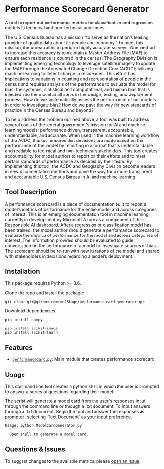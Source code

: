 # Performance Scorecard Generator
A tool to report out performance metrics for classification and regression models to technical and non-technical audiences.

The U.S. Census Bureau has a mission “to serve as the nation’s leading provider of quality data about its people and economy.” To meet this mission, the bureau aims to perform highly accurate surveys. One method to increase this accuracy is to maintain a Master Address File (MAF) to ensure each residence is counted in the census. The Geography Division is implementing emerging technology to leverage satellite imagery to update the MAF through the Automated Change Detection Core (ACDC); utilizing machine learning to detect change in residences. This effort has implications to variations in counting and representation of people in the census and requires analysis of the performance to evaluate the model for bias: the systemic, statistical and computational, and human bias that is injected into the model at all steps in the design, testing, and deployment process. How do we systematically assess the performance of our models in order to investigate bias? How do we pave the way for new standards of practice in the Census Bureau and beyond?

To help address the problem outlined above, a tool was built to address several goals of the federal government's mission for AI and machine learning models: performance driven, transparent, accountable, understandable, and accurate. When used in the machine learning workflow of the ACDC, this tool ensures that decisions are made based on the performance of the model by reporting in a format that is understandable and readable to technical and non-technical stakeholders. This tool creates accountability for model authors to report on their efforts and to meet certain standards of performance as decided by their team. By implementing this tool, the ACDC and Geography Division become leaders in new documentation methods and pave the way for a more transparent and accountable U.S. Census Bureau in AI and machine learning.


## Tool Description 
A performance scorecard is a piece of documentation built to report a model’s metrics of performance for the entire model and across categories of interest. This is an emerging documentation tool in machine learning, currently in development by Microsoft Azure as a component of their Responsible AI dashboard. After a regression or classification model has been trained, the model author should generate a performance scorecard to evaluate the metrics of performance for the model and across categories of interest. The information provided should be evaluated to guide conversation on the performance of a model to investigate sources of bias. The scorecard should be re-run with new iterations of the model and shared with stakeholders in decisions regarding a model’s deployment.

## Installation

This package requires Python >= 3.6.

Clone the repo and install the package:
```
git clone git@github.com:me25hage/performance-card-generator.git
```

Download dependencies.
```
pip install numpy
```
```
pip install scikit-image
pip install scikit-learn
```

## Features

* [`performanceCard.py`](performance-card-generator/performanceCard.py): Main module that creates performance scorecard.

## Usage

This command line tool creates a python shell in which the user is prompted to answer a series of questions regarding their model.

The script will generate a model card from the user's responses input through the command line or through a .txt document. To input answers through a .txt document. Begin the tool and answer the responses as prompted, selecting 'Text Document' as your input preference.
```
Usage: python ModelCardGenerator.py

  Open shell to generate a model card.

```

## Questions & Issues

To suggest changes to the available metrics, please [open an issue](https://github.com/me25hage/performance-card-generator/issues).
